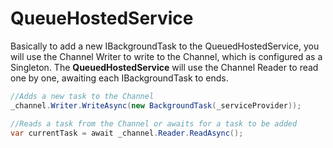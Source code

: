 # QueueHostedService
Basically to add a new IBackgroundTask to the QueuedHostedService, you will use the Channel Writer to write to the Channel, which is configured as a Singleton. The **QueuedHostedService** will use the Channel Reader to read one by one, awaiting each IBackgroundTask to ends.

```csharp
//Adds a new task to the Channel
_channel.Writer.WriteAsync(new BackgroundTask(_serviceProvider));

//Reads a task from the Channel or awaits for a task to be added
var currentTask = await _channel.Reader.ReadAsync();
```
